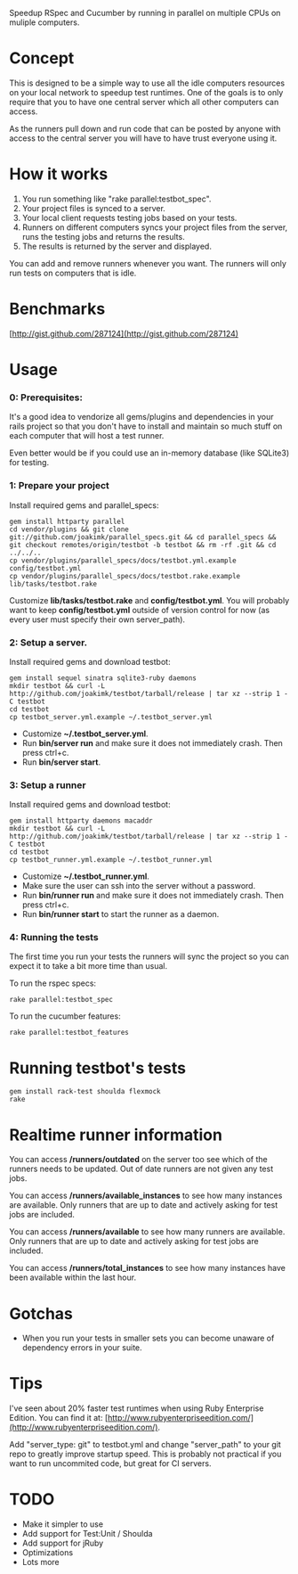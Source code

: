 Speedup RSpec and Cucumber by running in parallel on multiple CPUs on muliple computers.

Concept
====
This is designed to be a simple way to use all the idle computers resources on your local network to
speedup test runtimes. One of the goals is to only require that you to have one central server which
all other computers can access.

As the runners pull down and run code that can be posted by anyone with access to the central server you
will have to have trust everyone using it.

How it works
====
1. You run something like "rake parallel:testbot_spec".
2. Your project files is synced to a server.
3. Your local client requests testing jobs based on your tests.
4. Runners on different computers syncs your project files from the server, runs the testing jobs and returns the results.
5. The results is returned by the server and displayed.

You can add and remove runners whenever you want. The runners will only run tests on computers that is idle.

Benchmarks
====
[http://gist.github.com/287124](http://gist.github.com/287124)

Usage
====

### 0: Prerequisites:

It's a good idea to vendorize all gems/plugins and dependencies in your
rails project so that you don't have to install and maintain so much stuff
on each computer that will host a test runner.

Even better would be if you could use an in-memory database (like SQLite3) for testing.

### 1: Prepare your project

Install required gems and parallel_specs:

    gem install httparty parallel
    cd vendor/plugins && git clone git://github.com/joakimk/parallel_specs.git && cd parallel_specs && git checkout remotes/origin/testbot -b testbot && rm -rf .git && cd ../../..
    cp vendor/plugins/parallel_specs/docs/testbot.yml.example config/testbot.yml
    cp vendor/plugins/parallel_specs/docs/testbot.rake.example lib/tasks/testbot.rake

Customize **lib/tasks/testbot.rake** and **config/testbot.yml**. You will probably want to keep **config/testbot.yml**
outside of version control for now (as every user must specify their own server_path).

### 2: Setup a server.

Install required gems and download testbot:

    gem install sequel sinatra sqlite3-ruby daemons
    mkdir testbot && curl -L http://github.com/joakimk/testbot/tarball/release | tar xz --strip 1 -C testbot
    cd testbot
    cp testbot_server.yml.example ~/.testbot_server.yml

* Customize **~/.testbot_server.yml**.
* Run **bin/server run** and make sure it does not immediately crash. Then press ctrl+c.
* Run **bin/server start**.

### 3: Setup a runner

Install required gems and download testbot:

    gem install httparty daemons macaddr
    mkdir testbot && curl -L http://github.com/joakimk/testbot/tarball/release | tar xz --strip 1 -C testbot
    cd testbot
    cp testbot_runner.yml.example ~/.testbot_runner.yml

* Customize **~/.testbot_runner.yml**.
* Make sure the user can ssh into the server without a password.
* Run **bin/runner run** and make sure it does not immediately crash. Then press ctrl+c.
* Run **bin/runner start** to start the runner as a daemon.

### 4: Running the tests

The first time you run your tests the runners will sync the project so you can expect it to take a bit
more time than usual.

To run the rspec specs:

    rake parallel:testbot_spec

To run the cucumber features:

    rake parallel:testbot_features

Running testbot's tests
====

    gem install rack-test shoulda flexmock
    rake

Realtime runner information
====

You can access **/runners/outdated** on the server too see which of the runners needs to be updated.
Out of date runners are not given any test jobs.

You can access **/runners/available_instances** to see how many instances are available. Only runners
that are up to date and actively asking for test jobs are included.

You can access **/runners/available** to see how many runners are available. Only runners
that are up to date and actively asking for test jobs are included.

You can access **/runners/total_instances** to see how many instances have been available within the last hour.

Gotchas
====

* When you run your tests in smaller sets you can become unaware of dependency errors in your suite.

Tips
====

I've seen about 20% faster test runtimes when using Ruby Enterprise Edition. You can find it at:
[http://www.rubyenterpriseedition.com/](http://www.rubyenterpriseedition.com/).

Add "server_type: git" to testbot.yml and change "server_path" to your git repo to
greatly improve startup speed. This is probably not practical if you want to run
uncommited code, but great for CI servers.

TODO
====
 - Make it simpler to use
 - Add support for Test:Unit / Shoulda
 - Add support for jRuby
 - Optimizations
 - Lots more
